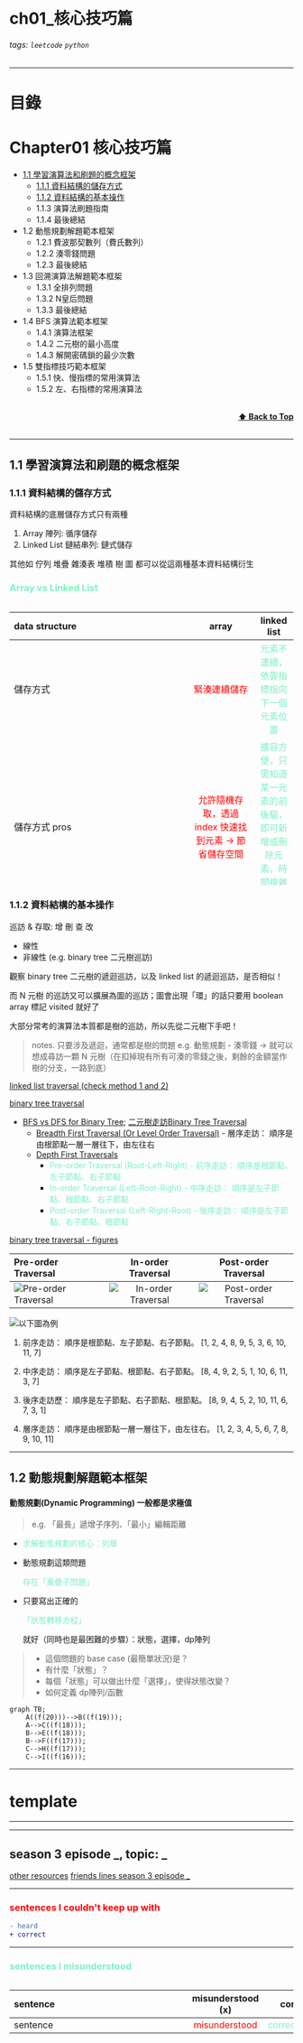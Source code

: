 ch01_核心技巧篇
===

###### tags: `leetcode` `python`

<!-- html comment -->

<style>
/* css comment */
/* color */
span[data-color="red"] {
  color: red;
}
span[data-color="orange"] {
  color: #FFA500;
}
span[data-color="cyan"] {
  color: #7DF1C2;
}
/* font size */   
p {
  /* color: #7DF1C2; */
  font-size: 14px;
  text-align: left;
    
  /* background-color: lightblue;
  width: 600px;
  height: 300px;
  overflow: auto !important;
  display:inline-block;
  white-space: pre-wrap; */ /* for multiline */  
}
/* font alignment */       
span[align="left"]
/* table */  
pre {
  overflow-x: auto !important;
}
/*
span[table-wrapper] {
  overflow-y: scroll;
}
    
pre {
  overflow-x: auto !important;
  overflow-y: auto !important;
}
*/
</style>

---


# 目錄

# Chapter01 核心技巧篇

- [1.1 學習演算法和刷題的概念框架](#11-學習演算法和刷題的概念框架)
    - [1.1.1 資料結構的儲存方式](#111-資料結構的儲存方式)
    - [1.1.2 資料結構的基本操作](#112-資料結構的基本操作)
    - 1.1.3 演算法刷題指南
    - 1.1.4 最後總結
- 1.2 動態規劃解題範本框架
    - 1.2.1 費波那契數列（費氏數列）
    - 1.2.2 湊零錢問題
    - 1.2.3 最後總結
- 1.3 回溯演算法解題範本框桇
    - 1.3.1 全排列問題
    - 1.3.2 N皇后問題
    - 1.3.3 最後總結
- 1.4 BFS 演算法範本框架
    - 1.4.1 演算法框架
    - 1.4.2 二元樹的最小高度
    - 1.4.3 解開密碼鎖的最少次數
- 1.5 雙指標技巧範本框架
    - 1.5.1 快、慢指標的常用演算法
    - 1.5.2 左、右指標的常用演算法

<br/>
<div align="right">
    <b><a href="#chapter01-核心技巧篇">⬆️ Back to Top</a></b>
</div>
<br/>

---

## 1.1 學習演算法和刷題的概念框架

### 1.1.1 資料結構的儲存方式

資料結構的底層儲存方式只有兩種

1. Array 陣列: 循序儲存
2. Linked List 鏈結串列: 鏈式儲存

其他如 佇列 堆疊 雜湊表 堆積 樹 圖 都可以從這兩種基本資料結構衍生



### <span data-color="cyan">Array vs Linked List</span>

<div style="height:500px;overflow:auto;font-size: 20px;">
    
| <span style="display: inline-block; width:300px">data structure</span> |                                                                        array                                                                        |                                linked list                                 |
|:-----------------------------------------------------------------------|:---------------------------------------------------------------------------------------------------------------------------------------------------:|:--------------------------------------------------------------------------:|
| 儲存方式                                                                   |                                                        <span data-color="red">緊湊連續儲存</span>                                                         |             <span data-color="cyan">元素不連續，依靠指標指向下一個元素位置</span>             |
| 儲存方式 pros                                                              |                                           <span data-color="red">允許隨機存取，透過 index 快速找到元素 -> 節省儲存空間</span>                                            |   <span data-color="cyan">擴容方便，只需知道某一元素的前後驅，即可新增或刪除元素，時間複雜度 O(1)</span>    |
| 儲存方式 cons                                                              |                   <span data-color="red">記憶體空間需一次配足 -> 擴容時需重新分配一塊更大的空間再把資料複製過去 & 插入和刪除元素時每次都要搬移後面所有資料以保持資料連續，時間複雜度皆為 O(n)</span>                    | <span data-color="cyan">儲存空間不連續->不能隨機存取 & 每個元素需多儲存指向前後元素的指標，需較多儲存空間</span> |
| 比喻                                                                     | <span data-color="red">像在酒吧吧台大家排排坐，有新朋友坐進來時所有人都要移位子(Let's try scooching) & 如果要續攤首先要找坐得下這麼多人的空間再整團人過去(記憶體空間需一次配足，擴容時需重新分配一塊更大的空間)，時間複雜度 O(n)；</span> | <span data-color="cyan">儲存空間不連續->不能隨機存取 & 每個元素需多儲存指向前後元素的指標，需較多儲存空間</span> |
      
</div>



### 1.1.2 資料結構的基本操作

巡訪 & 存取: 增 刪 查 改
- 線性
- 非線性 (e.g. binary tree 二元樹巡訪)

觀察 binary tree 二元樹的遞迴巡訪，以及 linked list 的遞迴巡訪，是否相似！

而 N 元樹 的巡訪又可以擴展為圖的巡訪；圖會出現「環」的話只要用 boolean array 標記 visited 就好了

大部分常考的演算法本質都是樹的巡訪，所以先從二元樹下手吧！
> notes. 只要涉及遞迴，通常都是樹的問題
> e.g. 動態規劃 - 湊零錢 -> 就可以想成尋訪一顆 N 元樹（在扣掉現有所有可湊的零錢之後，剩餘的金額當作樹的分支，一路到底）

[linked list traversal (check method 1 and 2)](https://www.geeksforgeeks.org/python-program-to-find-middle-of-a-linked-list-using-one-traversal/)

[binary tree traversal](https://www.tutorialspoint.com/python_data_structure/python_tree_traversal_algorithms.htm)

- [BFS vs DFS for Binary Tree](https://www.geeksforgeeks.org/bfs-vs-dfs-binary-tree/); [二元樹走訪Binary Tree Traversal](https://ithelp.ithome.com.tw/articles/10271647)
  - [Breadth First Traversal (Or Level Order Traversal)](https://www.geeksforgeeks.org/level-order-tree-traversal/) - 層序走訪： 順序是由根節點一層一層往下，由左往右
  - [Depth First Traversals](https://www.geeksforgeeks.org/618/)
    - <span data-color="cyan">Pre-order Traversal (Root-Left-Right) - 前序走訪： 順序是根節點、左子節點、右子節點</span>
    - <span data-color="cyan">In-order Traversal (Left-Root-Right) - 中序走訪： 順序是左子節點、根節點、右子節點</span>
    - <span data-color="cyan">Post-order Traversal (Left-Right-Root) - 後序走訪： 順序是左子節點、右子節點、根節點</span>

[binary tree traversal - figures](https://algodaily.com/challenges/binary-tree-inorder-traversal)

| Pre-order Traversal | In-order Traversal |Post-order Traversal|
|:-----------------------------------------------------------------|:-----------------:|:---------------------------------------------------------------------------------------------------------------------------:|
|![Pre-order Traversal](https://storage.googleapis.com/algodailyrandomassets/curriculum/trees/bt-inorder-traversal-pre.png)|![In-order Traversal](https://storage.googleapis.com/algodailyrandomassets/curriculum/trees/bt-inorder-traversal-in.png)| ![Post-order Traversal](https://storage.googleapis.com/algodailyrandomassets/curriculum/trees/bt-inorder-traversal-post.png) |
    
![以下圖為例](https://ithelp.ithome.com.tw/upload/images/20210925/20121027j1S82bAe4Z.jpg)
1. 前序走訪： 順序是根節點、左子節點、右子節點。
[1, 2, 4, 8, 9, 5, 3, 6, 10, 11, 7]

2. 中序走訪： 順序是左子節點、根節點、右子節點。
[8, 4, 9, 2, 5, 1, 10, 6, 11, 3, 7]

3. 後序走訪歷： 順序是左子節點、右子節點、根節點。
[8, 9, 4, 5, 2, 10, 11, 6, 7, 3, 1]

4. 層序走訪： 順序是由根節點一層一層往下，由左往右。
[1, 2, 3, 4, 5, 6, 7, 8, 9, 10, 11]

----

## 1.2 動態規劃解題範本框架

#### 動態規劃(Dynamic Programming) 一般都是求極值
> e.g. 「最長」遞增子序列、「最小」編輯距離

- <p style="color:#7DF1C2">求解動態規劃的核心：列舉</p>
- 動態規劃這類問題<p style="color:#7DF1C2">存在「重疊子問題」</p>
- 只要寫出正確的<p style="color:#7DF1C2">「狀態轉移方程」</p>就好（同時也是最困難的步驟）：狀態，選擇，dp陣列
>  - 這個問題的 base case (最簡單狀況)是？
>  - 有什麼「狀態」？
>  - 每個「狀態」可以做出什麼「選擇」，使得狀態改變？
>  - 如何定義 dp陣列/函數

```mermaid
graph TB;
    A((f(20)))-->B((f(19)));
    A-->C((f(18)));
    B-->E((f(18)));
    B-->F((f(17)));
    C-->H((f(17)));
    C-->I((f(16)));
```






---

# template

----

-------------------------------------------------


## season 3 episode _, topic: _
[other resources]()
[friends lines season 3 episode _]()

----

### <span data-color="red">sentences I couldn't keep up with</span>
```diff
- heard
+ correct
```

----

### <span data-color="cyan">sentences I misunderstood</span>

<div style="height:500px;overflow:auto;font-size: 20px;">
    
| <span style="display: inline-block; width:300px">sentence</span> | misunderstood (x) | correct (o) |
|:-------- |:--------:| :--------:|
| sentence | <span data-color="red">misunderstood</span> | <span data-color="cyan">correct_meaning</span> |
    
</div>

----

### vocabulary / sentence (translation to Chinese is not provided, so that I should recall them to reinforce the memory)

<div style="height:500px;overflow:auto;font-size: 20px;">

| <span style="display: inline-block; width:300px">sentence</span> |
|:-------- |

</div>

-------------------------------------------------